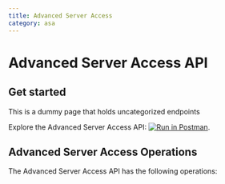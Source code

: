 ```yaml
---
title: Advanced Server Access
category: asa
---
```


# Advanced Server Access API

## Get started

This is a dummy page that holds uncategorized endpoints

Explore the Advanced Server Access API: [![Run in Postman](https://run.pstmn.io/button.svg)](https://example.com).


## Advanced Server Access Operations


The Advanced Server Access API has the following operations:





